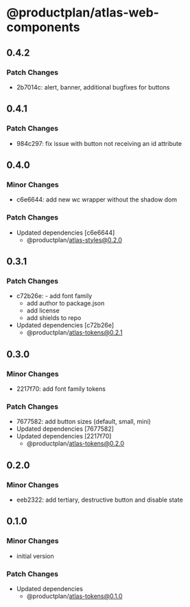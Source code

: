# @productplan/atlas-web-components

## 0.4.2

### Patch Changes

- 2b7014c: alert, banner, additional bugfixes for buttons

## 0.4.1

### Patch Changes

- 984c297: fix issue with button not receiving an id attribute

## 0.4.0

### Minor Changes

- c6e6644: add new wc wrapper without the shadow dom

### Patch Changes

- Updated dependencies [c6e6644]
  - @productplan/atlas-styles@0.2.0

## 0.3.1

### Patch Changes

- c72b26e: - add font family
  - add author to package.json
  - add license
  - add shields to repo
- Updated dependencies [c72b26e]
  - @productplan/atlas-tokens@0.2.1

## 0.3.0

### Minor Changes

- 2217f70: add font family tokens

### Patch Changes

- 7677582: add button sizes (default, small, mini)
- Updated dependencies [7677582]
- Updated dependencies [2217f70]
  - @productplan/atlas-tokens@0.2.0

## 0.2.0

### Minor Changes

- eeb2322: add tertiary, destructive button and disable state

## 0.1.0

### Minor Changes

- initial version

### Patch Changes

- Updated dependencies
  - @productplan/atlas-tokens@0.1.0
